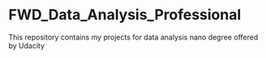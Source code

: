 # FWD_Data_Analysis_Professional
This repository contains my projects for data analysis nano degree offered by Udacity
